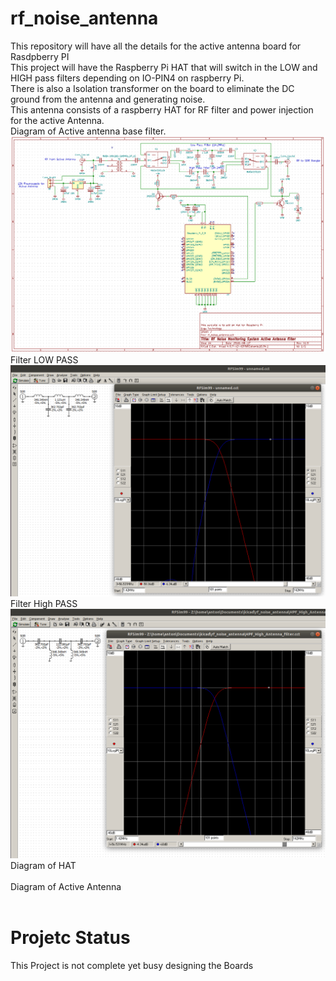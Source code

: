 # rf_noise_antenna
This repository will have all the details for the active antenna board for Rasdpberry PI<br>
This project will have the Raspberry Pi HAT that will switch in the LOW and HIGH pass filters depending on IO-PIN4 on raspberry Pi.<br>
There is also a Isolation transformer on the board to eliminate the DC ground from the antenna and generating noise.<br>
This antenna consists of a raspberry HAT for RF filter and power injection for the active Antenna.<br>
Diagram of Active antenna base filter.
![Diagram](doc/rf_noise_antenna_3.png?raw=true "Diagram")<br>
Filter LOW PASS<br>
![Filter 1](doc/rf_noise_antenna_filter_1.png?raw=true "Filter 1")<br>
Filter High PASS<br>
![Filter 2](doc/rf_noise_antenna_filter_2.png?raw=true "Filter 2")<br>
Diagram of HAT<br>
<br>
Diagram of Active Antenna<br>
<br>
# Projetc Status
This Project is not complete yet busy designing the Boards

